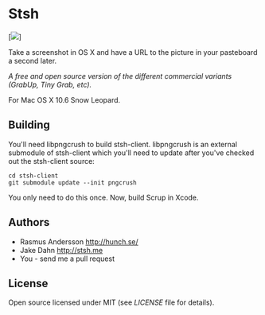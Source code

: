 # Stsh

[<img src="https://github.com/jakedahn/stsh-client/blob/393e8b60c24caa539f1d576c3ba2b57a1f76ff80/resources/stacheicon.png?raw=true" />]

Take a screenshot in OS X and have a URL to the picture in your pasteboard a second later.

*A free and open source version of the different commercial variants (GrabUp, Tiny Grab, etc).*

For Mac OS X 10.6 Snow Leopard.


## Building

You'll need libpngcrush to build stsh-client. libpngcrush is an external submodule of stsh-client which you'll need to update after you've checked out the stsh-client source:

	cd stsh-client
	git submodule update --init pngcrush

You only need to do this once. Now, build Scrup in Xcode.


## Authors

- Rasmus Andersson <http://hunch.se/>
- Jake Dahn <http://stsh.me>
- You - send me a pull request


## License

Open source licensed under MIT (see _LICENSE_ file for details).
